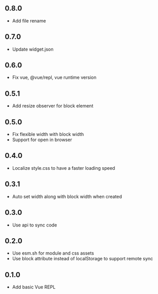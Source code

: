 ## 0.8.0

* Add file rename

## 0.7.0

* Update widget.json

## 0.6.0

* Fix vue, @vue/repl, vue runtime version

## 0.5.1

* Add resize observer for block element

## 0.5.0

* Fix flexible width with block width
* Support for open in browser

## 0.4.0

* Localize style.css to have a faster loading speed

## 0.3.1

* Auto set width along with block width when created

## 0.3.0

* Use api to sync code

## 0.2.0

* Use esm.sh for module and css assets
* Use block attribute instead of localStorage to support remote sync

## 0.1.0

* Add basic Vue REPL